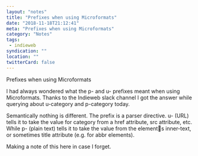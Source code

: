 ```yaml
---
layout: "notes"
title: "Prefixes when using Microformats"
date: "2018-11-18T21:12:41"
meta: "Prefixes when using Microformats"
category: "Notes"
tags:
 - indieweb
syndication: ""
location: ""
twitterCard: false
---
```

Prefixes when using Microformats

I had always wondered what the p- and u- prefixes meant when using Microformats. Thanks to the Indieweb slack channel I got the answer while querying about u-category and p-category today.

Semantically nothing is different. The prefix is a parser directive. u- (URL) tells it to take the value for category from a href attribute, src attribute, etc. While p- (plain text) tells it to take the value from the elements inner-text, or sometimes title attribute (e.g. for abbr elements).

Making a note of this here in case I forget.
